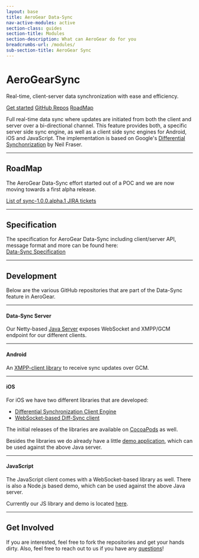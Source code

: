 ```yaml
---
layout: base
title: AeroGear Data-Sync
nav-active-modules: active
section-class: guides
section-title: Modules
section-description: What can AeroGear do for you
breadcrumbs-url: /modules/
sub-section-title: AeroGear Sync
---
```


<div class="feature sync">
  <h1><i class="fa fa-refresh"></i> AeroGear<strong>Sync</strong></h1>
  <p class="alt">Real-time, client-server data synchronization with ease and efficiency.</p>

  <p>
    <a href="/getstarted/downloads/" class="btn btn-primary-inverse btn-lg"><i class="fa fa-hand-o-right"></i> Get started</a>
    <a href="https://github.com/aerogear/?query=sync" class="btn btn-primary btn-sm"><i class="fa fa-github-alt"></i> GitHub Repos</a>
    <a href="/docs/planning/" class="btn btn-primary btn-sm"><i class="fa fa-road"></i> RoadMap</a>
  </p>

</div><!-- feature -->

Full real-time data sync where updates are initiated from both the client and server over a bi-directional channel. This feature provides both, a specific server side sync engine, as well as a client side sync engines for Android, iOS and JavaScript. The implementation is based on Google's [Differential Synchonrization](http://research.google.com/pubs/pub35605.html) by Neil Fraser.

---

<h2><i class="fa fa-road"></i> RoadMap</h2>

The AeroGear Data-Sync effort started out of a POC and we are now moving towards a first alpha release. 

[List of sync-1.0.0.alpha.1 JIRA tickets](https://issues.jboss.org/issues/?filter=12323088)

---

<h2><i class="fa fa-road"></i> Specification</h2>

The specification for AeroGear Data-Sync including client/server API, message format and more can be found here:  
[Data-Sync Specification](../docs/specs/aerogear-data-sync)

---

<h2><i class="fa fa-flask"></i> Development</h2>

Below are the various GitHub repositories that are part of the Data-Sync feature in AeroGear.

---

<h4><i class="fa fa-server"></i> Data-Sync Server</h4>

Our Netty-based [Java Server](https://github.com/aerogear/aerogear-sync-server) exposes WebSocket and XMPP/GCM endpoint for our different clients.

---

<h4><i class="fa fa-android"></i> Android</h4>

An [XMPP-client library](https://github.com/aerogear/aerogear-android-sync) to receive sync updates over GCM.

---

<h4><i class="fa fa-apple"></i> iOS</h4>

For iOS we have two different libraries that are developed:

* [Differential Synchronization Client Engine](https://github.com/aerogear/aerogear-ios-sync)
* [WebSocket-based Diff-Sync client](https://github.com/aerogear/aerogear-ios-sync-client)

The initial releases of the libraries are available on [CocoaPods](http://cocoapods.org/?q=AeroGearSync) as well.

Besides the libraries we do already have a little [demo application](https://github.com/aerogear/aerogear-ios-sync-demo), which can be used against the above Java server.

---

<h4><i class="fa fa-html5"></i> JavaScript</h4>

The JavaScript client comes with a WebSocket-based library as well. There is also a Node.js based demo, which can be used against the above Java server.

Currently our JS library and demo is located [here](https://github.com/aerogear/aerogear-sync-server/tree/master/js-client).

---

<h2><i class="fa fa-users"></i> Get Involved</h2>

If you are interested, feel free to fork the repositories and get your hands dirty. Also, feel free to reach out to us if you have any [questions](/community)!
